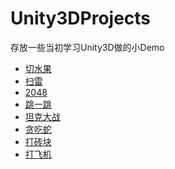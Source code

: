 # Unity3DProjects
存放一些当初学习Unity3D做的小Demo

- [切水果](https://github.com/dlvguo/Unity3DProjects/tree/master/CutFruit)
- [扫雷]([https://github.com/dlvguo/Unity3DProjects/tree/master/GG%E6%89%AB%E9%9B%B7](https://github.com/dlvguo/Unity3DProjects/tree/master/GG扫雷))
- [2048](https://github.com/dlvguo/Unity3DProjects/tree/master/GT2048)
- [跳一跳](https://github.com/dlvguo/Unity3DProjects/tree/master/JumpAJump)
- [坦克大战](https://github.com/dlvguo/Unity3DProjects/tree/master/TankWar)
- [贪吃蛇](https://github.com/dlvguo/Unity3DProjects/tree/master/snake)
- [打砖块]([https://github.com/dlvguo/Unity3DProjects/tree/master/%E6%89%93%E7%A0%96%E5%9D%97](https://github.com/dlvguo/Unity3DProjects/tree/master/打砖块))
- [打飞机]([https://github.com/dlvguo/Unity3DProjects/tree/master/%E6%89%93%E9%A3%9E%E6%9C%BA](https://github.com/dlvguo/Unity3DProjects/tree/master/打飞机))

